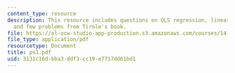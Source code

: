 ```yaml
---
content_type: resource
description: This resource includes questions on OLS regression, linear demand curves,
  and few problems from Tirole's book.
file: https://ol-ocw-studio-app-production.s3.amazonaws.com/courses/14-271-industrial-organization-i-fall-2005/3131c16dbba3ddf3cc19e7717dd61bd1_ps1.pdf
file_type: application/pdf
resourcetype: Document
title: ps1.pdf
uid: 3131c16d-bba3-ddf3-cc19-e7717dd61bd1
---
```

